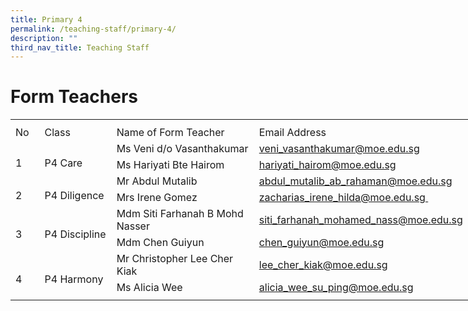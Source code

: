 ```yaml
---
title: Primary 4
permalink: /teaching-staff/primary-4/
description: ""
third_nav_title: Teaching Staff
---
```

Form Teachers
=======================

<table border="0" cellpadding="0" cellspacing="0" width="757" style="border-collapse:
 collapse;width:569pt"><colgroup><col width="39" style="mso-width-source:userset;mso-width-alt:1426;width:29pt"> <col width="122" style="mso-width-source:userset;mso-width-alt:4461;width:92pt"> <col width="298" style="mso-width-source:userset;mso-width-alt:10898;width:224pt"> <col width="64" span="2" style="width:48pt"> <col width="64" style="width:48pt"> <col width="96" style="mso-width-source:userset;mso-width-alt:3510;width:72pt"> <col width="10" style="mso-width-source:userset;mso-width-alt:365;width:8pt"></colgroup><tbody><tr height="8" style="mso-height-source:userset;height:6.0pt"><td height="8" class="xl65" width="39" style="height:6.0pt;width:29pt"></td><td width="122" style="width:92pt"></td><td width="298" style="width:224pt"></td><td width="64" style="width:48pt"></td><td width="64" style="width:48pt"></td><td width="64" style="width:48pt"></td><td width="96" style="width:72pt"></td><td width="10" style="width:8pt"></td></tr><tr height="21" style="height:15.75pt"><td height="21" class="xl73" width="39" style="height:15.75pt;width:29pt">No</td><td class="xl72" width="122" style="border-left:none;width:92pt">Class</td><td class="xl72" width="298" style="border-left:none;width:224pt">Name of Form Teacher</td><td colspan="4" class="xl70" style="border-left:none">Email Address</td><td></td></tr><tr height="21" style="height:15.75pt"><td rowspan="2" height="42" class="xl66" width="39" style="height:31.5pt;width:29pt">
<br>1</td><td rowspan="2" class="xl67" width="122" style="width:92pt">
<br>P4 Care</td><td class="xl69" style="border-top:none">Ms Veni d/o Vasanthakumar</td><td colspan="4" class="xl74" style="border-left:none"><span style="mso-color-alt:
  windowtext"><a href="mailto:veni_vasanthakumar@moe.edu.sg">veni_vasanthakumar@moe.edu.sg</a></span></td><td></td></tr><tr height="21" style="height:15.75pt"><td height="21" class="xl69" style="height:15.75pt;border-top:none">Ms Hariyati Bte Hairom</td><td colspan="4" class="xl74" style="border-left:none"><span style="mso-color-alt:
  windowtext"><a href="mailto:hariyati_hairom@moe.edu.sg">hariyati_hairom@moe.edu.sg</a></span></td><td></td></tr><tr height="21" style="height:15.75pt"><td rowspan="2" height="42" class="xl66" width="39" style="height:31.5pt;width:29pt">
<br>2</td><td rowspan="2" class="xl67" width="122" style="width:92pt">
<br>P4 Diligence</td><td class="xl69" style="border-top:none">Mr Abdul Mutalib</td><td colspan="4" class="xl74" style="border-left:none"><span style="mso-color-alt:
  windowtext"><a href="mailto:abdul_mutalib_ab_rahaman@moe.edu.sg">abdul_mutalib_ab_rahaman@moe.edu.sg</a></span></td><td></td></tr><tr height="21" style="height:15.75pt"><td height="21" class="xl69" style="height:15.75pt;border-top:none">Mrs Irene Gomez</td><td colspan="4" class="xl74" style="border-left:none"><span style="mso-color-alt:
  windowtext"><a href="mailto:zacharias_irene_hilda@moe.edu.sg">zacharias_irene_hilda@moe.edu.sg&nbsp;</a></span></td><td></td></tr><tr height="21" style="height:15.75pt"><td rowspan="2" height="42" class="xl66" width="39" style="height:31.5pt;width:29pt">
<br>3</td><td rowspan="2" class="xl67" width="122" style="width:92pt">
<br>P4 Discipline</td><td class="xl69" style="border-top:none">Mdm Siti Farhanah B Mohd Nasser</td><td colspan="4" class="xl74" style="border-left:none"><span style="mso-color-alt:
  windowtext"><a href="mailto:siti_farhanah_mohamed_nass@moe.edu.sg">siti_farhanah_mohamed_nass@moe.edu.sg</a></span></td><td></td></tr><tr height="21" style="height:15.75pt"><td height="21" class="xl69" style="height:15.75pt;border-top:none">Mdm Chen Guiyun</td><td colspan="4" class="xl74" style="border-left:none"><span style="mso-color-alt:
  windowtext"><a href="mailto:chen_guiyun@moe.edu.sg">chen_guiyun@moe.edu.sg</a></span></td><td></td></tr><tr height="21" style="height:15.75pt"><td rowspan="2" height="42" class="xl66" width="39" style="height:31.5pt;width:29pt">
<br>4</td><td rowspan="2" class="xl67" width="122" style="width:92pt">
<br>P4 Harmony</td><td class="xl69" style="border-top:none">Mr Christopher Lee Cher Kiak</td><td colspan="4" class="xl74" style="border-left:none"><span style="mso-color-alt:
  windowtext"><a href="mailto:lee_cher_kiak@moe.edu.sg">lee_cher_kiak@moe.edu.sg</a></span></td><td></td></tr><tr height="21" style="height:15.75pt"><td height="21" class="xl69" style="height:15.75pt;border-top:none">Ms Alicia Wee</td><td colspan="4" class="xl74" style="border-left:none"><span style="mso-color-alt:
  windowtext"><a href="mailto:alicia_wee_su_ping@moe.edu.sg">alicia_wee_su_ping@moe.edu.sg</a></span></td><td></td></tr><tr height="6" style="mso-height-source:userset;height:4.5pt"><td height="6" class="xl65" style="height:4.5pt"></td><td></td><td></td><td></td><td></td><td></td><td></td><td></td></tr></tbody></table>